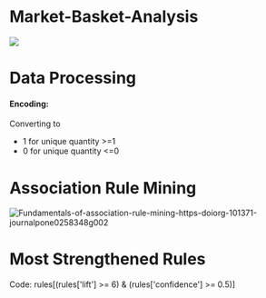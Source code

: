 # Market-Basket-Analysis
<img src="https://miro.medium.com/max/2880/1*DHfQvlMVBaJCHpYmj1kmCw.png">


<h1>
  Data Processing
  </h1>
  
  <h4>Encoding:</h4> Converting to
  

- 1 for unique quantity >=1
- 0 for unique quantity <=0


<h1> Association Rule Mining
</h1>

![Fundamentals-of-association-rule-mining-https-doiorg-101371-journalpone0258348g002](https://user-images.githubusercontent.com/113231185/197386047-8b43b1fe-d08b-421f-8de6-30f10be01ac7.png)

<h1>
  Most Strengthened Rules
  </h1

Code:
  rules[(rules['lift'] >= 6) &
        (rules['confidence'] >= 0.5)]

